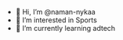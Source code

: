 - 👋 Hi, I’m @naman-nykaa
- 👀 I’m interested in Sports
- 🌱 I’m currently learning adtech

<!---
naman-nykaa/naman-nykaa is a ✨ special ✨ repository because its `README.md` (this file) appears on your GitHub profile.
You can click the Preview link to take a look at your changes.
--->

